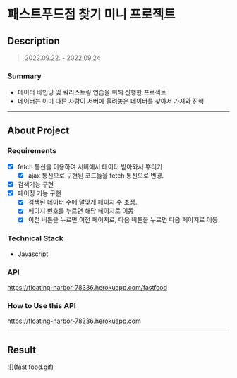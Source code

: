 # 패스트푸드점 찾기 미니 프로젝트

## Description
> 2022.09.22. - 2022.09.24

### Summary
* 데이터 바인딩 및 쿼리스트링 연습을 위해 진행한 프로젝트
* 데이터는 이미 다른 사람이 서버에 올려놓은 데이터를 찾아서 가져와 진행

---

## About Project
### Requirements
- [X] fetch 통신을 이용하여 서버에서 데이터 받아와서 뿌리기
  - [X] ajax 통신으로 구현된 코드들을 fetch 통신으로 변경.
- [X] 검색기능 구현
- [X] 페이징 기능 구현
  - [X] 검색된 데이터 수에 알맞게 페이지 수 조정.
  - [X] 페이지 번호를 누르면 해당 페이지로 이동 
  - [X] 이전 버튼을 누르면 이전 페이지로, 다음 버튼을 누르면 다음 페이지로 이동

### Technical Stack
* Javascript

### API
https://floating-harbor-78336.herokuapp.com/fastfood

### How to Use this API
https://floating-harbor-78336.herokuapp.com

---

## Result
![](fast food.gif)
